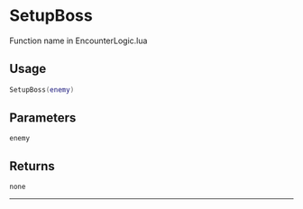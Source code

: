 # SetupBoss
Function name in EncounterLogic.lua
## Usage
```lua
SetupBoss(enemy)
```
## Parameters
`enemy`
## Returns
`none`

---